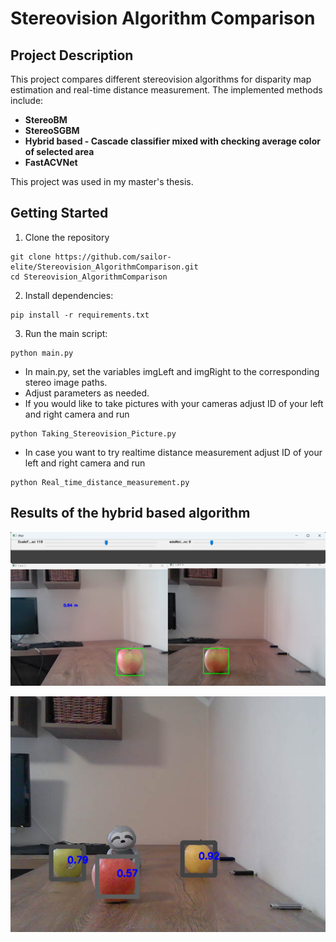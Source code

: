 # Stereovision Algorithm Comparison

## Project Description
This project compares different stereovision algorithms for disparity map estimation and real-time distance measurement. The implemented methods include:  
- **StereoBM**  
- **StereoSGBM**  
- **Hybrid based - Cascade classifier mixed with checking average color of selected area**  
- **FastACVNet**  

This project was used in my master's thesis.
    
## Getting Started

1. Clone the repository
```shell
git clone https://github.com/sailor-elite/Stereovision_AlgorithmComparison.git
cd Stereovision_AlgorithmComparison
   ```
2. Install dependencies:
    
```shell
pip install -r requirements.txt
```
    
3. Run the main script:

```shell
python main.py
```
- In main.py, set the variables imgLeft and imgRight to the corresponding stereo image paths.
- Adjust parameters as needed.
- If you would like to take pictures with your cameras adjust ID of your left and right camera and run
```shell
python Taking_Stereovision_Picture.py
```
- In case you want to try realtime distance measurement adjust ID of your left and right camera and run
```shell
python Real_time_distance_measurement.py
```
## Results of the  hybrid based algorithm
<p align="center">
<img src="data/Result_realtime.png" />
</p>
<p align="center">
<img src="data/result_disp_map.png" />
</p>


